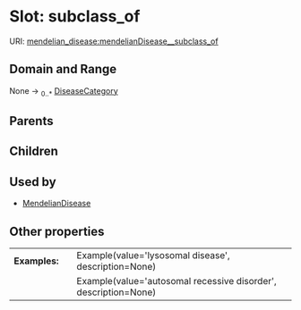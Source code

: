 
# Slot: subclass_of




URI: [mendelian_disease:mendelianDisease__subclass_of](http://w3id.org/ontogpt/mendelian_disease/mendelianDisease__subclass_of)


## Domain and Range

None &#8594;  <sub>0..\*</sub> [DiseaseCategory](DiseaseCategory.md)

## Parents


## Children


## Used by

 * [MendelianDisease](MendelianDisease.md)

## Other properties

|  |  |  |
| --- | --- | --- |
| **Examples:** | | Example(value='lysosomal disease', description=None) |
|  | | Example(value='autosomal recessive disorder', description=None) |

